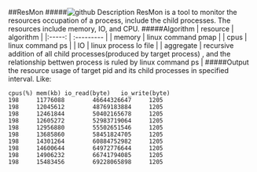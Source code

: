 ##ResMon
#####![github](ico/date.png "github")  Description
ResMon is a tool to monitor the resources occupation of a process, include the child processes. The resources include memory, IO, and CPU.
#####Algorithm
| resource | algorithm |
|:-----: | :--------- |
| memory   | linux command pmap |
| cpus | linux command ps |
| IO | linux process Io file |
| aggregate | recursive addition of all child processes(produced by target process) , and the relationship bettwen process is ruled by linux command ps | 
#####Output
the resource usage of target pid and its child processes in specified interval. Like:
```
cpus(%) mem(kb) io_read(byte)   io_write(byte)  
198     11776088        46644326647     1205  
198     12045612        48769183884     1205  
198     12461844        50402165678     1205  
198     12605272        52983719064     1205  
198     12956880        55502651546     1205  
198     13685860        58451824705     1205  
198     14301264        60884752982     1205  
198     14600644        64972776644     1205  
198     14906232        66741794085     1205  
198     15483456        69228065898     1205  
```

